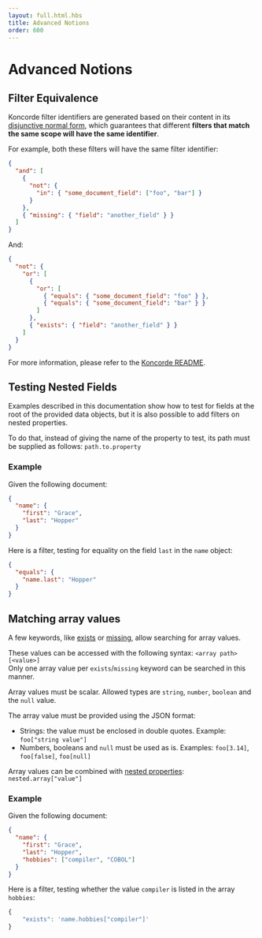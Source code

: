 ```yaml
---
layout: full.html.hbs
title: Advanced Notions
order: 600
---
```


# Advanced Notions

## Filter Equivalence

Koncorde filter identifiers are generated based on their content in its [disjunctive normal form](https://en.wikipedia.org/wiki/Disjunctive_normal_form),
which guarantees that different **filters that match the same scope will have the same identifier**.

For example, both these filters will have the same filter identifier:

```json
{
  "and": [
    {
      "not": {
        "in": { "some_document_field": ["foo", "bar"] }
      }
    },
    { "missing": { "field": "another_field" } }
  ]
}
```

And:

```json
{
  "not": {
    "or": [
      {
        "or": [
          { "equals": { "some_document_field": "foo" } },
          { "equals": { "some_document_field": "bar" } }
        ]
      },
      { "exists": { "field": "another_field" } }
    ]
  }
}
```

For more information, please refer to the [Koncorde README](https://www.npmjs.com/package/koncorde#filter-unique-identifier).

## Testing Nested Fields

Examples described in this documentation show how to test for fields at the root of the provided data objects, but it is also possible to add filters on nested properties.

To do that, instead of giving the name of the property to test, its path must be supplied as follows: `path.to.property`

### Example

Given the following document:

```json
{
  "name": {
    "first": "Grace",
    "last": "Hopper"
  }
}
```

Here is a filter, testing for equality on the field `last` in the `name` object:

```json
{
  "equals": {
    "name.last": "Hopper"
  }
}
```

## Matching array values

A few keywords, like [exists](/koncorde/1/essentials/terms/#exists-default) or [missing](/koncorde/1/essentials/terms/#missing-default), allow searching for array values.

These values can be accessed with the following syntax: `<array path>[<value>]`  
Only one array value per `exists`/`missing` keyword can be searched in this manner.

Array values must be scalar. Allowed types are `string`, `number`, `boolean` and the `null` value.

The array value must be provided using the JSON format:

- Strings: the value must be enclosed in double quotes. Example: `foo["string value"]`
- Numbers, booleans and `null` must be used as is. Examples: `foo[3.14]`, `foo[false]`, `foo[null]`

Array values can be combined with [nested properties](/koncorde/1/essentials/advanced/#testing-nested-fields-default): `nested.array["value"]`

### Example

Given the following document:

```json
{
  "name": {
    "first": "Grace",
    "last": "Hopper",
    "hobbies": ["compiler", "COBOL"]
  }
}
```

Here is a filter, testing whether the value `compiler` is listed in the array `hobbies`:

```javascript
{
    "exists": 'name.hobbies["compiler"]'
}
```
